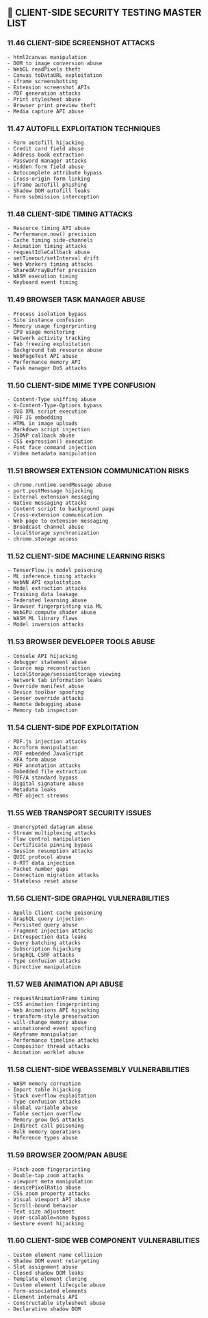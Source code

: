 ## 🎯 CLIENT-SIDE SECURITY TESTING MASTER LIST

### 11.46 CLIENT-SIDE SCREENSHOT ATTACKS
    - html2canvas manipulation
    - DOM to image conversion abuse
    - WebGL readPixels theft
    - Canvas toDataURL exploitation
    - iframe screenshotting
    - Extension screenshot APIs
    - PDF generation attacks
    - Print stylesheet abuse
    - Browser print preview theft
    - Media capture API abuse

### 11.47 AUTOFILL EXPLOITATION TECHNIQUES
    - Form autofill hijacking
    - Credit card field abuse
    - Address book extraction
    - Password manager attacks
    - Hidden form field abuse
    - Autocomplete attribute bypass
    - Cross-origin form linking
    - iframe autofill phishing
    - Shadow DOM autofill leaks
    - Form submission interception

### 11.48 CLIENT-SIDE TIMING ATTACKS
    - Resource timing API abuse
    - Performance.now() precision
    - Cache timing side-channels
    - Animation timing attacks
    - requestIdleCallback abuse
    - setTimeout/setInterval drift
    - Web Workers timing attacks
    - SharedArrayBuffer precision
    - WASM execution timing
    - Keyboard event timing

### 11.49 BROWSER TASK MANAGER ABUSE
    - Process isolation bypass
    - Site instance confusion
    - Memory usage fingerprinting
    - CPU usage monitoring
    - Network activity tracking
    - Tab freezing exploitation
    - Background tab resource abuse
    - WebPageTest API abuse
    - Performance memory API
    - Task manager DoS attacks

### 11.50 CLIENT-SIDE MIME TYPE CONFUSION
    - Content-Type sniffing abuse
    - X-Content-Type-Options bypass
    - SVG XML script execution
    - PDF JS embedding
    - HTML in image uploads
    - Markdown script injection
    - JSONP callback abuse
    - CSS expression() execution
    - Font face command injection
    - Video metadata manipulation

### 11.51 BROWSER EXTENSION COMMUNICATION RISKS
    - chrome.runtime.sendMessage abuse
    - port.postMessage hijacking
    - External extension messaging
    - Native messaging attacks
    - Content script to background page
    - Cross-extension communication
    - Web page to extension messaging
    - Broadcast channel abuse
    - localStorage synchronization
    - chrome.storage access

### 11.52 CLIENT-SIDE MACHINE LEARNING RISKS
    - TensorFlow.js model poisoning
    - ML inference timing attacks
    - WebNN API exploitation
    - Model extraction attacks
    - Training data leakage
    - Federated learning abuse
    - Browser fingerprinting via ML
    - WebGPU compute shader abuse
    - WASM ML library flaws
    - Model inversion attacks

### 11.53 BROWSER DEVELOPER TOOLS ABUSE
    - Console API hijacking
    - debugger statement abuse
    - Source map reconstruction
    - localStorage/sessionStorage viewing
    - Network tab information leaks
    - Override manifest abuse
    - Device toolbar spoofing
    - Sensor override attacks
    - Remote debugging abuse
    - Memory tab inspection

### 11.54 CLIENT-SIDE PDF EXPLOITATION
    - PDF.js injection attacks
    - Acroform manipulation
    - PDF embedded JavaScript
    - XFA form abuse
    - PDF annotation attacks
    - Embedded file extraction
    - PDF/A standard bypass
    - Digital signature abuse
    - Metadata leaks
    - PDF object streams

### 11.55 WEB TRANSPORT SECURITY ISSUES
    - Unencrypted datagram abuse
    - Stream multiplexing attacks
    - Flow control manipulation
    - Certificate pinning bypass
    - Session resumption attacks
    - QUIC protocol abuse
    - 0-RTT data injection
    - Packet number gaps
    - Connection migration attacks
    - Stateless reset abuse

### 11.56 CLIENT-SIDE GRAPHQL VULNERABILITIES
    - Apollo Client cache poisoning
    - GraphQL query injection
    - Persisted query abuse
    - Fragment injection attacks
    - Introspection data leaks
    - Query batching attacks
    - Subscription hijacking
    - GraphQL CSRF attacks
    - Type confusion attacks
    - Directive manipulation

### 11.57 WEB ANIMATION API ABUSE
    - requestAnimationFrame timing
    - CSS animation fingerprinting
    - Web Animations API hijacking
    - transform-style preservation
    - will-change memory abuse
    - animationend event spoofing
    - Keyframe manipulation
    - Performance timeline attacks
    - Compositor thread attacks
    - Animation worklet abuse

### 11.58 CLIENT-SIDE WEBASSEMBLY VULNERABILITIES
    - WASM memory corruption
    - Import table hijacking
    - Stack overflow exploitation
    - Type confusion attacks
    - Global variable abuse
    - Table section overflow
    - Memory.grow DoS attacks
    - Indirect call poisoning
    - Bulk memory operations
    - Reference types abuse

### 11.59 BROWSER ZOOM/PAN ABUSE
    - Pinch-zoom fingerprinting
    - Double-tap zoom attacks
    - viewport meta manipulation
    - devicePixelRatio abuse
    - CSS zoom property attacks
    - Visual viewport API abuse
    - Scroll-bound behavior
    - Text size adjustment
    - User-scalable=none bypass
    - Gesture event hijacking

### 11.60 CLIENT-SIDE WEB COMPONENT VULNERABILITIES
    - Custom element name collision
    - Shadow DOM event retargeting
    - Slot assignment abuse
    - Closed shadow DOM leaks
    - Template element cloning
    - Custom element lifecycle abuse
    - Form-associated elements
    - Element internals API
    - Constructable stylesheet abuse
    - Declarative shadow DOM